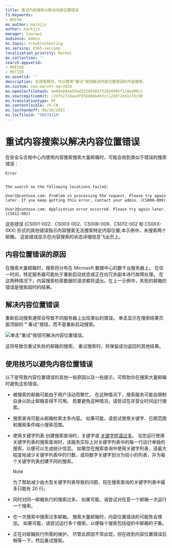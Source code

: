 ```yaml
---
title: 重试内容搜索以解决内容位置错误
f1.keywords:
- NOCSH
ms.author: markjjo
author: markjjo
manager: laurawi
audience: Admin
ms.topic: troubleshooting
ms.service: O365-seccomp
localization_priority: Normal
ms.collection: ''
search.appverid:
- MOE150
- MET150
ms.assetid: ''
description: 在调查期间，可以使用"重试"按钮解决内容位置错误的内容搜索。
ms.custom: seo-marvel-apr2020
ms.openlocfilehash: ee60ab8aa5dad32360303f31924995f110ed99cc
ms.sourcegitcommit: c2d752718aedf958db6b403cc12b972ed1215c00
ms.translationtype: MT
ms.contentlocale: zh-CN
ms.lasthandoff: 08/26/2021
ms.locfileid: "58574119"
---
```

# <a name="retry-a-content-search-to-resolve-a-content-location-error"></a>重试内容搜索以解决内容位置错误

在安全与合规中心内使用内容搜索搜索大量邮箱时，可能会收到类似于错误的搜索错误：

```text
Error


The search on the following locations failed:

User1@contoso.com: Problem in processing the request. Please try again later. If you keep getting this error, contact your admin. (CS008-009)

User2@contoso.com: Application error occurred. Please try again later. (CS012-002)
```

这些错误 (CS001-002、CS003-002、CS008-009、CS012-002 和 CS0XX-0XX) 形式的其他错误指示内容搜索无法搜索特定内容位置;本示例中，未搜索两个邮箱。 这些错误显示在内容搜索的状态详细信息飞出页上。

## <a name="cause-of-content-location-errors"></a>内容位置错误的原因

在搜索大量邮箱时，搜索将分布在 Microsoft 数据中心的数千台服务器上。 在任一时间，特定服务器可能处于重新启动状态或正在向冗余副本进行故障处理。 在这两种情况下，内容搜索检索数据的请求都将退出。在上一示例中，失败的邮箱的错误是搜索超时的结果。

## <a name="resolving-content-location-errors"></a>解决内容位置错误

重新启动搜索通常会导致不同服务器上出现类似的错误。 单击显示在搜索结果页面顶部的 **"** 重试"按钮，而不是重新启动搜索。

![单击"重试"按钮可解决内容位置错误。](../media/retrycontentsearch3.png)

这将导致仅重试失败的邮箱的搜索。 重试搜索时，将保留成功返回的其他结果。

## <a name="tips-to-avoid-content-location-errors"></a>使用技巧以避免内容位置错误

以下是导致内容位置错误的其他一些原因以及一些提示，可帮助你在搜索大量邮箱时避免这些错误。

- 被搜索的邮箱可能由于用户活动而繁忙。 在这种情况下，搜索服务可能会限制自身以防止邮箱变得不可用。 若要避免这种情况，请尝试在非营业时间运行搜索。

- 搜索查询可能从邮箱检索太多内容。 如果可能，请尝试使用关键字、日期范围和搜索条件缩小搜索范围。

- 使用关键字列表 创建搜索查询时，关键字或 [关键字短语过多](view-keyword-statistics-for-content-search.md#get-keyword-statistics-for-searches)。 当您运行使用关键字列表的搜索查询时，该服务实际上对关键字列表中的每一行运行单独的搜索，以便可以生成统计信息。 如果您在搜索查询中使用关键字列表，请最大程度地减少关键字列表中的行数，或将数字关键字划分为较小的列表，并为每个关键字列表创建不同的搜索。

  > [!NOTE]
  > 为了帮助减少由大型关键字列表导致的问题，现在搜索查询的关键字列表中最多只能有 20 行。

- 同时对同一邮箱执行的搜索过多。 如果可能，请尝试对任意一个邮箱一次运行一个搜索。

- 在一次搜索中搜索过多邮箱。 搜索大量邮箱时，内容位置错误的可能性会增加。 如果可能，请尝试运行多个搜索，以便每个搜索包括组织中邮箱的子集。

- 正在对邮箱执行所需的维护。 尽管此原因不常出现，但在收到内容位置错误后稍等一下，然后重试搜索。
